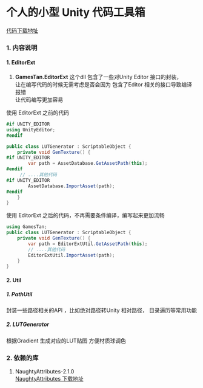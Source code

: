 # 个人的小型 Unity 代码工具箱

[代码下载地址](https://github.com/JiepengTan/GamesTanTools)

### 1. 内容说明  
#### 1. EditorExt
1. **GamesTan.EditorExt** 这个dll 包含了一些对Unity Editor 接口的封装，  
让在编写代码的时候无需考虑是否会因为 包含了Editor 相关的接口导致编译报错  
让代码编写更加容易

使用 EditorExt 之前的代码
```cs
#if UNITY_EDITOR 
using UnityEditor;
#endif

public class LUTGenerator : ScriptableObject {
    private void GenTexture() {
#if UNITY_EDITOR 
        var path = AssetDatabase.GetAssetPath(this);
#endif
     // ....其他代码
#if UNITY_EDITOR 
        AssetDatabase.ImportAsset(path);
#endif
    }
}
```


使用 EditorExt 之后的代码，不再需要条件编译，编写起来更加流畅
```cs
using GamesTan;
public class LUTGenerator : ScriptableObject {
    private void GenTexture() {
        var path = EditorExtUtil.GetAssetPath(this);
     	// ....其他代码
        EditorExtUtil.ImportAsset(path);
    }
}
```

#### 2. Util  

##### 1. PathUtil  
  封装一些路径相关的API ，比如绝对路径转Unity 相对路径， 目录遍历等常用功能
  

##### 2. LUTGenerator   
 根据Gradient 生成对应的LUT贴图 方便材质球调色




### 2. 依赖的库  
1. NaughtyAttributes-2.1.0  
[NaughtyAttributes 下载地址](https://github.com/dbrizov/NaughtyAttributes/archive/refs/tags/v2.1.0.zip)
